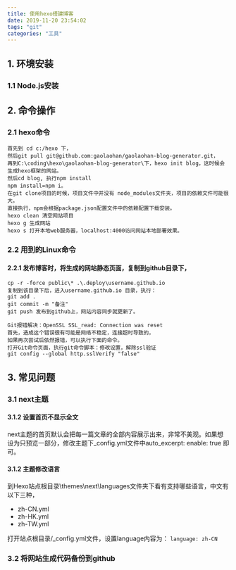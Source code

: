 ```yaml
---
title: 使用hexo搭建博客
date: 2019-11-20 23:54:02
tags: "git"
categories: "工具"
---
```


## 1. 环境安装
### 1.1 Node.js安装

## 2. 命令操作
### 2.1 hexo命令
```
首先到 cd c:/hexo 下，
然后git pull git@github.com:gaolaohan/gaolaohan-blog-generator.git，
再到C:\coding\hexo\gaolaohan-blog-generator\下，hexo init blog，这时候会生成hexo框架的网站。
然后cd blog, 执行npm install
npm install=npm i。
在git clone项目的时候，项目文件中并没有 node_modules文件夹，项目的依赖文件可能很大。
直接执行，npm会根据package.json配置文件中的依赖配置下载安装。
hexo clean 清空网站项目
hexo g 生成网站
hexo s 打开本地web服务器，localhost:4000访问网站本地部署效果。
```

### 2.2 用到的Linux命令
#### 2.2.1 发布博客时，将生成的网站静态页面，复制到github目录下，  

```
cp -r -force public\* .\.deploy\username.github.io
复制到该目录下后，进入username.github.io 目录，执行：
git add .
git commit -m "备注"
git push 发布到github上，网站内容同步就更新了。
```

```
Git报错解决：OpenSSL SSL_read: Connection was reset
首先，造成这个错误很有可能是网络不稳定，连接超时导致的，
如果再次尝试后依然报错，可以执行下面的命令。
打开Git命令页面，执行git命令脚本：修改设置，解除ssl验证
git config --global http.sslVerify "false"
```

## 3. 常见问题
### 3.1 next主题
#### 3.1.2 设置首页不显示全文
next主题的首页默认会把每一篇文章的全部内容展示出来，非常不美观。如果想设为只预览一部分，修改主题下_config.yml文件中auto_excerpt: enable: true 即可。
#### 3.1.2 主题修改语言
到Hexo站点根目录\themes\next\languages文件夹下看有支持哪些语言，中文有以下三种，  

- zh-CN.yml
- zh-HK.yml
- zh-TW.yml

打开站点根目录/_config.yml文件，设置language内容为： ```language: zh-CN``` 

### 3.2 将网站生成代码备份到github
